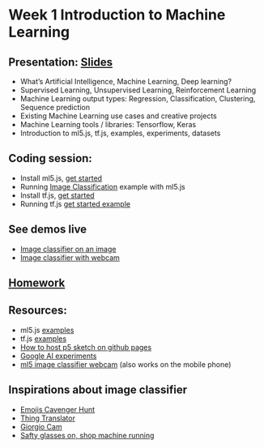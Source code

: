 # Week 1 Introduction to Machine Learning

## Presentation: [Slides](https://docs.google.com/presentation/d/1s0iT382Pl1DMGKb5xhk7_V3DlW1QQHfHs4snNoS_sIU/edit?usp=sharing)
- What’s Artificial Intelligence, Machine Learning, Deep learning?
- Supervised Learning, Unsupervised Learning, Reinforcement Learning
- Machine Learning output types: Regression, Classification, Clustering, Sequence prediction
- Existing Machine Learning use cases and creative projects
- Machine Learning tools / libraries: Tensorflow, Keras
- Introduction to ml5.js, tf.js, examples, experiments, datasets

## Coding session:
- Install ml5.js, [get started](https://ml5js.org/docs/getting-started)
- Running [Image Classification](https://ml5js.org/docs/image-classification-example) example with ml5.js
- Install tf.js, [get started](https://js.tensorflow.org/#getting-started)
- Running tf.js [get started example](https://github.com/tensorflow/tfjs-examples/tree/master/getting-started)

## See demos live
- [Image classifier on an image](https://yining1023.github.io/machine-learning-for-the-web/week1-intro/imageClassification-ml5/ImageClassification/)
- [Image classifier with webcam](https://yining1023.github.io/machine-learning-for-the-web/week1-intro/imageClassification-ml5/ImageClassification_Video/)

## [Homework](https://github.com/yining1023/machine-learning-for-the-web/wiki/Week-1)

## Resources:
- ml5.js [examples](https://github.com/ml5js/ml5-examples)
- tf.js [examples](https://github.com/tensorflow/tfjs-examples)
- [How to host p5 sketch on github pages](https://youtu.be/8HPYsDTk17A)
- [Google AI experiments](https://experiments.withgoogle.com/collection/ai)
- [ml5 image classifier webcam](https://editor.p5js.org/ml5/full/rJ-C5AQ5X) (also works on the mobile phone)

## Inspirations about image classifier
- [Emojis Cavenger Hunt](https://emojiscavengerhunt.withgoogle.com/)
- [Thing Translator](https://experiments.withgoogle.com/ai/thing-translator)
- [Giorgio Cam](https://experiments.withgoogle.com/ai/giorgio-cam)
- [Safty glasses on, shop machine running](https://youtu.be/3a825NJMLjk?t=131)
